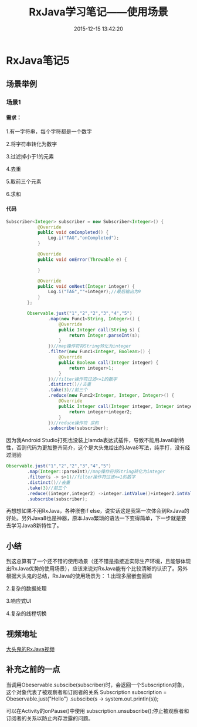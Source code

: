 ﻿---
title: RxJava学习笔记——使用场景
date: 2015-12-15 13:42:20
tags: [Android, RxJava]
categories: 施博文
---
# RxJava笔记5
## 场景举例
### 场景1
#### 需求：
1.有一字符串，每个字符都是一个数字

2.将字符串转化为数字

3.过滤掉小于1的元素

4.去重

5.取前三个元素

6.求和
#### 代码
```Java
Subscriber<Integer> subscriber = new Subscriber<Integer>() {
            @Override
            public void onCompleted() {
                Log.i("TAG","onCompleted");
            }

            @Override
            public void onError(Throwable e) {

            }

            @Override
            public void onNext(Integer integer) {
                Log.i("TAG",""+integer);//最后输出为9
            }
        };

        Observable.just("1","2","2","3","4","5")
                .map(new Func1<String, Integer>() {
                    @Override
                    public Integer call(String s) {
                        return Integer.parseInt(s);
                    }
                })//map操作符将String转化为integer
                .filter(new Func1<Integer, Boolean>() {
                    @Override
                    public Boolean call(Integer integer) {
                        return integer>1;
                    }
                })//filter操作符过滤<=1的数字
                .distinct()//去重
                .take(3)//前三个
                .reduce(new Func2<Integer, Integer, Integer>() {
                    @Override
                    public Integer call(Integer integer, Integer integer2) {
                        return integer+integer2;
                    }
                })//reduce操作符 求和
                .subscribe(subscriber);
```
因为我Android Studio打死也没装上lamda表达式插件，导致不能用Java8新特性，否则代码为更加整齐简介，这个是大头鬼给出的Java8写法，纯手打，没有经过测验
```Java
Observable.just("1","2","2","3","4","5")
        .map(Integer::parseInt)//map操作符将String转化为integer
        .filter(s -> s>1)//filter操作符过滤<=1的数字
        .distinct()//去重
        .take(3)//前三个
        .reduce((integer,integer2) ->integer.intValue()+integer2.intValue())//reduce操作符 求和
        .subscribe(subscriber);
```
再想想如果不用RxJava，各种嵌套if else，说实话这是我第一次体会到RxJava的好处。另外Java8也是神器，原本Java繁琐的语法一下变得简单，下一步就是要去学习Java8新特性了。

## 小结
到这总算有了一个还不错的使用场景（还不错是指接近实际生产环境，且能够体现出RxJava优势的使用场景），应该来说对RxJava能有个比较清晰的认识了。另外根据大头鬼的总结，RxJava的使用场景为：
1.出现多层嵌套回调

2.复杂的数据处理

3.响应式UI

4.复杂的线程切换

## 视频地址
[大头鬼的RxJava视频](http://boolan.com/lecture/1000001243#0-tsina-1-68759-397232819ff9a47a7b7e80a40613cfe1)

## 补充之前的一点
当调用Obeservable.subscibe(subscriber)时，会返回一个Subscription对象，这个对象代表了被观察者和订阅者的关系
Subscription subscription = Obeservable.just("Hello")
  .subscibe(s -> system.out.println(s));

可以在Activity的onPause()中使用 subscription.unsubscribe();停止被观察者和订阅者的关系以防止内存泄露的问题。
